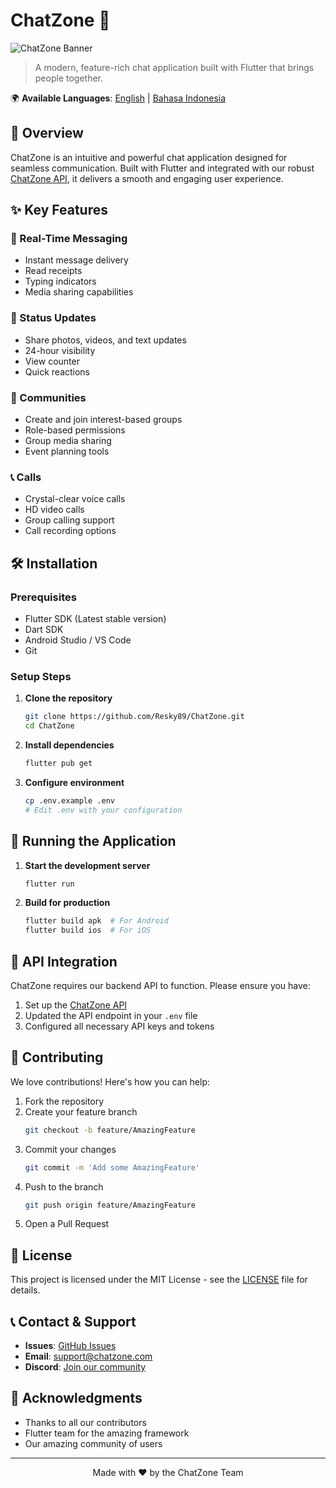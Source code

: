 # ChatZone 💬

![ChatZone Banner](https://via.placeholder.com/800x200?text=ChatZone)

> A modern, feature-rich chat application built with Flutter that brings people together.

🌍 **Available Languages**: [English](#) | [Bahasa Indonesia](#)

## 🚀 Overview

ChatZone is an intuitive and powerful chat application designed for seamless communication. Built with Flutter and integrated with our robust [ChatZone API](https://github.com/Resky89/ChatZone-api), it delivers a smooth and engaging user experience.

## ✨ Key Features

### 💭 Real-Time Messaging
- Instant message delivery
- Read receipts
- Typing indicators
- Media sharing capabilities

### 📱 Status Updates
- Share photos, videos, and text updates
- 24-hour visibility
- View counter
- Quick reactions

### 👥 Communities
- Create and join interest-based groups
- Role-based permissions
- Group media sharing
- Event planning tools

### 📞 Calls
- Crystal-clear voice calls
- HD video calls
- Group calling support
- Call recording options

## 🛠️ Installation

### Prerequisites
- Flutter SDK (Latest stable version)
- Dart SDK
- Android Studio / VS Code
- Git

### Setup Steps

1. **Clone the repository**
   ```bash
   git clone https://github.com/Resky89/ChatZone.git
   cd ChatZone
   ```

2. **Install dependencies**
   ```bash
   flutter pub get
   ```

3. **Configure environment**
   ```bash
   cp .env.example .env
   # Edit .env with your configuration
   ```

## 🚦 Running the Application

1. **Start the development server**
   ```bash
   flutter run
   ```

2. **Build for production**
   ```bash
   flutter build apk  # For Android
   flutter build ios  # For iOS
   ```

## 🔌 API Integration

ChatZone requires our backend API to function. Please ensure you have:

1. Set up the [ChatZone API](https://github.com/Resky89/ChatZone-api)
2. Updated the API endpoint in your `.env` file
3. Configured all necessary API keys and tokens

## 🤝 Contributing

We love contributions! Here's how you can help:

1. Fork the repository
2. Create your feature branch
   ```bash
   git checkout -b feature/AmazingFeature
   ```
3. Commit your changes
   ```bash
   git commit -m 'Add some AmazingFeature'
   ```
4. Push to the branch
   ```bash
   git push origin feature/AmazingFeature
   ```
5. Open a Pull Request

## 📝 License

This project is licensed under the MIT License - see the [LICENSE](LICENSE) file for details.

## 📞 Contact & Support

- **Issues**: [GitHub Issues](https://github.com/Resky89/ChatZone/issues)
- **Email**: support@chatzone.com
- **Discord**: [Join our community](#)

## 🙏 Acknowledgments

- Thanks to all our contributors
- Flutter team for the amazing framework
- Our amazing community of users

---

<p align="center">Made with ❤️ by the ChatZone Team</p>
